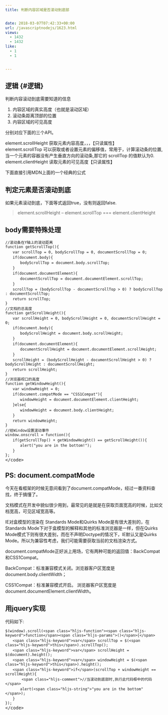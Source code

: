 ```yaml
---
title: 判断内容区域是否滚动到底部


date: 2018-03-07T07:42:33+00:00
url: /javascriptnodejs/1623.html
views:
  - 1432
  - 1432
like:
  - 1
  - 1


---
```

## 逻辑 {#逻辑}

判断内容滚动到底需要知道的信息

  1. 内容区域的真实高度（也就是滚动区域）
  2. 滚动条距离顶部的位置
  3. 内容区域的可见高度

分别对应下面的三个API。

element.scrollHeight 获取元素内容高度，，，【只读属性】  
element.scrollTop 可以获取或者设置元素的偏移值，常用于，计算滚动条的位置,当一个元素的容器没有产生垂直方向的滚动条,那它的 scrollTop 的值默认为0.  
element.clientHeight 读取元素的可见高度【只读属性】

下面直接引用MDN上面的一个经典的公式

## 判定元素是否滚动到底

如果元素滚动到底，下面等式返回true，没有则返回false.

> element.scrollHeight &#8211; element.scrollTop === element.clientHeight

## body需要特殊处理

<pre class="pure-highlightjs"><code class="">//滚动条在Y轴上的滚动距离
function getScrollTop(){
　　var scrollTop = 0, bodyScrollTop = 0, documentScrollTop = 0;
　　if(document.body){
　　　　bodyScrollTop = document.body.scrollTop;
　　}
　　if(document.documentElement){
　　　　documentScrollTop = document.documentElement.scrollTop;
　　}
　　scrollTop = (bodyScrollTop - documentScrollTop &gt; 0) ? bodyScrollTop : documentScrollTop;
　　return scrollTop;
}
//文档的总高度
function getScrollHeight(){
　　var scrollHeight = 0, bodyScrollHeight = 0, documentScrollHeight = 0;
　　if(document.body){
　　　　bodyScrollHeight = document.body.scrollHeight;
　　}
　　if(document.documentElement){
　　　　documentScrollHeight = document.documentElement.scrollHeight;
　　}
　　scrollHeight = (bodyScrollHeight - documentScrollHeight &gt; 0) ? bodyScrollHeight : documentScrollHeight;
　　return scrollHeight;
}
//浏览器视口的高度
function getWindowHeight(){
　　var windowHeight = 0;
　　if(document.compatMode == "CSS1Compat"){
　　　　windowHeight = document.documentElement.clientHeight;
　　}else{
　　　　windowHeight = document.body.clientHeight;
　　}
　　return windowHeight;
}
//给Window设置滚动事件
window.onscroll = function(){
　　if(getScrollTop() + getWindowHeight() == getScrollHeight()){
　　　　alert("you are in the bottom!");
　　}
};
</code>&lt;/code></pre>

## PS: document.compatMode

今天在看框架的时候无意间看到了document.compatMode，经过一番资料查找，终于搞懂了。

文档模式在开发中貌似很少用到，最常见的是就是在获取页面宽高的时候，比如文档宽高，可见区域宽高等。

IE对盒模型的渲染在 Standards Mode和Quirks Mode是有很大差别的，在Standards Mode下对于盒模型的解释和其他的标准浏览器是一样，但在Quirks Mode模式下则有很大差别，而在不声明Doctype的情况下，IE默认又是Quirks Mode。所以为兼容性考虑，我们可能需要获取当前的文档渲染方式。

document.compatMode正好派上用场，它有两种可能的返回值：BackCompat和CSS1Compat。

BackCompat：标准兼容模式关闭。浏览器客户区宽度是document.body.clientWidth；

CSS1Compat：标准兼容模式开启。 浏览器客户区宽度是document.documentElement.clientWidth。

## 用jquery实现

代码如下:

<pre class="prettyprint"><code class="language-javascript hljs has-numbering">$(window).scroll(&lt;span class="hljs-function">&lt;span class="hljs-keyword">function&lt;/span>&lt;span class="hljs-params">()&lt;/span>{&lt;/span>
　　&lt;span class="hljs-keyword">var&lt;/span> scrollTop = $(&lt;span class="hljs-keyword">this&lt;/span>).scrollTop();
　　&lt;span class="hljs-keyword">var&lt;/span> scrollHeight = $(document).height();
　　&lt;span class="hljs-keyword">var&lt;/span> windowHeight = $(&lt;span class="hljs-keyword">this&lt;/span>).height();
　　&lt;span class="hljs-keyword">if&lt;/span>(scrollTop + windowHeight == scrollHeight){
    　　&lt;span class="hljs-comment">//当滚动到底部时,执行此代码框中的代码&lt;/span>
　　　　alert(&lt;span class="hljs-string">"you are in the bottom"&lt;/span>);
　　}
});
</code>&lt;/code></pre>